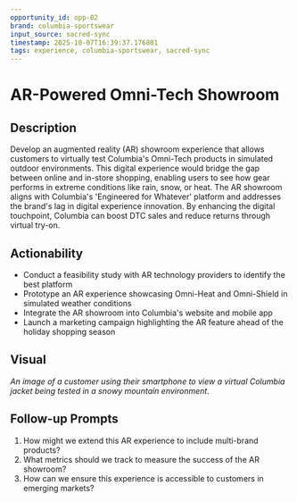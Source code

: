 ```yaml
---
opportunity_id: opp-02
brand: columbia-sportswear
input_source: sacred-sync
timestamp: 2025-10-07T16:39:37.176801
tags: experience, columbia-sportswear, sacred-sync
---
```


# AR-Powered Omni-Tech Showroom

## Description

Develop an augmented reality (AR) showroom experience that allows customers to virtually test Columbia's Omni-Tech products in simulated outdoor environments. This digital experience would bridge the gap between online and in-store shopping, enabling users to see how gear performs in extreme conditions like rain, snow, or heat. The AR showroom aligns with Columbia's 'Engineered for Whatever' platform and addresses the brand's lag in digital experience innovation. By enhancing the digital touchpoint, Columbia can boost DTC sales and reduce returns through virtual try-on.

## Actionability

- Conduct a feasibility study with AR technology providers to identify the best platform
- Prototype an AR experience showcasing Omni-Heat and Omni-Shield in simulated weather conditions
- Integrate the AR showroom into Columbia's website and mobile app
- Launch a marketing campaign highlighting the AR feature ahead of the holiday shopping season

## Visual

*An image of a customer using their smartphone to view a virtual Columbia jacket being tested in a snowy mountain environment.*

## Follow-up Prompts

1. How might we extend this AR experience to include multi-brand products?
2. What metrics should we track to measure the success of the AR showroom?
3. How can we ensure this experience is accessible to customers in emerging markets?
